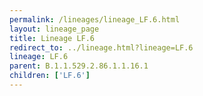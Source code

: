```yaml
---
permalink: /lineages/lineage_LF.6.html
layout: lineage_page
title: Lineage LF.6
redirect_to: ../lineage.html?lineage=LF.6
lineage: LF.6
parent: B.1.1.529.2.86.1.1.16.1
children: ['LF.6']
---
```

